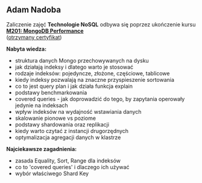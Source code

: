 ## Adam Nadoba  

Zaliczenie zajęć **Technologie NoSQL** odbywa się poprzez ukończenie kursu  
**[M201: MongoDB Performance](https://university.mongodb.com/courses/M201/about)**  
([otrzymany certyfikat](http://university.mongodb.com/course_completion/c79ee746de74488e87441820e61e6989))  

**Nabyta wiedza:**  
- struktura danych Mongo przechowywanych na dysku  
- jak działają indeksy i dlatego warto je stosować  
- rodzaje indeksów: pojedyncze, złożone, częściowe, tablicowe  
- kiedy indeksy pozwalają na znaczne przyspieszenie sortowania  
- co to jest query plan i jak działa funkcja explain  
- podstawy benchmarkowania  
- covered queries - jak doprowadzić do tego, by zapytania operowały jedynie na indeksach  
- wpływ indeksów na wydajność wstawiania danych  
- skalowanie pionowe vs poziome  
- podstawy shardowania oraz replikacji  
- kiedy warto czytać z instancji drugorzędnych    
- optymalizacja agregacji danych w klastrze  

**Najciekawsze zagadnienia:**  
- zasada Equality, Sort, Range dla indeksów  
- co to 'covered queries' i dlaczego ich używać  
- wybór właściwego Shard Key  
